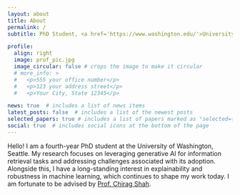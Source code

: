 ```yaml
---
layout: about
title: About
permalink: /
subtitle: PhD Student, <a href='https://www.washington.edu/'>University of Washington, Seattle</a>.

profile:
  align: right
  image: prof_pic.jpg
  image_circular: false # crops the image to make it circular
  # more_info: >
  #   <p>555 your office number</p>
  #   <p>123 your address street</p>
  #   <p>Your City, State 12345</p>

news: true  # includes a list of news items
latest_posts: false  # includes a list of the newest posts
selected_papers: true # includes a list of papers marked as "selected={true}"
social: true  # includes social icons at the bottom of the page
---
```


Hello! I am a fourth-year PhD student at the University of Washington, Seattle. My research focuses on leveraging generative AI for information retrieval tasks and addressing challenges associated with its adoption. Alongside this, I have a long-standing interest in explainability and robustness in machine learning, which continues to shape my work today. I am fortunate to be advised by <a href='https://chiragshah.org/'>Prof. Chirag Shah</a>.


